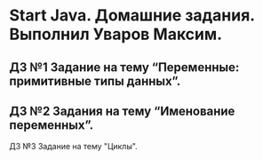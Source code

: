 # Start Java. Домашние задания. Выполнил Уваров Максим.
## ДЗ №1 Задание на тему “Переменные: примитивные типы данных”.
## ДЗ №2 Задания на тему “Именование переменных”. 
   ДЗ №3 Задание на тему "Циклы".



